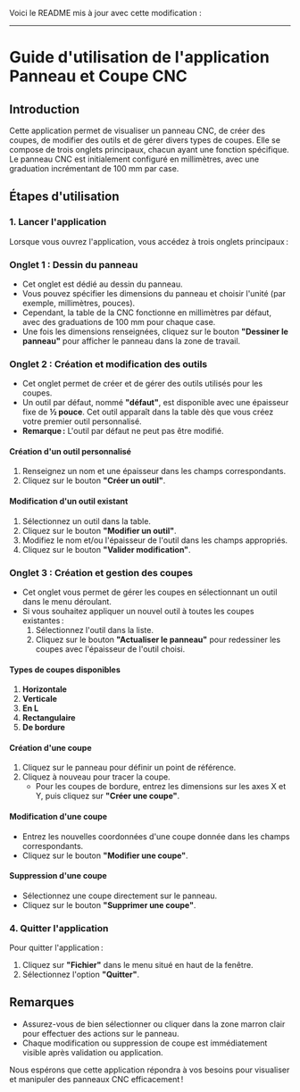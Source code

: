 Voici le README mis à jour avec cette modification :

---

# Guide d'utilisation de l'application Panneau et Coupe CNC

## Introduction
Cette application permet de visualiser un panneau CNC, de créer des coupes, de modifier des outils et de gérer divers types de coupes. Elle se compose de trois onglets principaux, chacun ayant une fonction spécifique. Le panneau CNC est initialement configuré en millimètres, avec une graduation incrémentant de 100 mm par case.

## Étapes d'utilisation

### 1. **Lancer l'application**
Lorsque vous ouvrez l'application, vous accédez à trois onglets principaux :

### Onglet 1 : **Dessin du panneau**
- Cet onglet est dédié au dessin du panneau.
- Vous pouvez spécifier les dimensions du panneau et choisir l'unité (par exemple, millimètres, pouces).
- Cependant, la table de la CNC fonctionne en millimètres par défaut, avec des graduations de 100 mm pour chaque case.
- Une fois les dimensions renseignées, cliquez sur le bouton **"Dessiner le panneau"** pour afficher le panneau dans la zone de travail.

### Onglet 2 : **Création et modification des outils**
- Cet onglet permet de créer et de gérer des outils utilisés pour les coupes. 
- Un outil par défaut, nommé **"défaut"**, est disponible avec une épaisseur fixe de **½ pouce**. Cet outil apparaît dans la table dès que vous créez votre premier outil personnalisé.
- **Remarque :** L'outil par défaut ne peut pas être modifié.

#### Création d'un outil personnalisé
1. Renseignez un nom et une épaisseur dans les champs correspondants.
2. Cliquez sur le bouton **"Créer un outil"**.

#### Modification d'un outil existant
1. Sélectionnez un outil dans la table.
2. Cliquez sur le bouton **"Modifier un outil"**.
3. Modifiez le nom et/ou l'épaisseur de l'outil dans les champs appropriés.
4. Cliquez sur le bouton **"Valider modification"**.

### Onglet 3 : **Création et gestion des coupes**
- Cet onglet vous permet de gérer les coupes en sélectionnant un outil dans le menu déroulant. 
- Si vous souhaitez appliquer un nouvel outil à toutes les coupes existantes :
  1. Sélectionnez l'outil dans la liste.
  2. Cliquez sur le bouton **"Actualiser le panneau"** pour redessiner les coupes avec l'épaisseur de l'outil choisi.

#### Types de coupes disponibles
1. **Horizontale**
2. **Verticale**
3. **En L**
4. **Rectangulaire**
5. **De bordure**

#### Création d'une coupe
1. Cliquez sur le panneau pour définir un point de référence.
2. Cliquez à nouveau pour tracer la coupe. 
   - Pour les coupes de bordure, entrez les dimensions sur les axes X et Y, puis cliquez sur **"Créer une coupe"**.

#### Modification d'une coupe
- Entrez les nouvelles coordonnées d'une coupe donnée dans les champs correspondants.
- Cliquez sur le bouton **"Modifier une coupe"**.

#### Suppression d'une coupe
- Sélectionnez une coupe directement sur le panneau.
- Cliquez sur le bouton **"Supprimer une coupe"**.

### 4. Quitter l'application
Pour quitter l'application :
1. Cliquez sur **"Fichier"** dans le menu situé en haut de la fenêtre.
2. Sélectionnez l'option **"Quitter"**.

## Remarques
- Assurez-vous de bien sélectionner ou cliquer dans la zone marron clair pour effectuer des actions sur le panneau.
- Chaque modification ou suppression de coupe est immédiatement visible après validation ou application.

Nous espérons que cette application répondra à vos besoins pour visualiser et manipuler des panneaux CNC efficacement !
